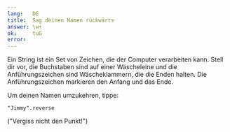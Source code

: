 ```yaml
---
lang:   DE
title:  Sag deinen Namen rückwärts
answer: \w+
ok:     tuG
error:  
---
```


Ein String ist ein Set von Zeichen, die der Computer verarbeiten kann. Stell 
dir vor, die Buchstaben sind auf einer Wäscheleine und die Anführungszeichen 
sind Wäscheklammern, die die Enden halten. Die Anführungszeichen markieren den 
Anfang und das Ende.

Um deinen Namen umzukehren, tippe: 

    "Jimmy".reverse

("Vergiss nicht den Punkt!")

